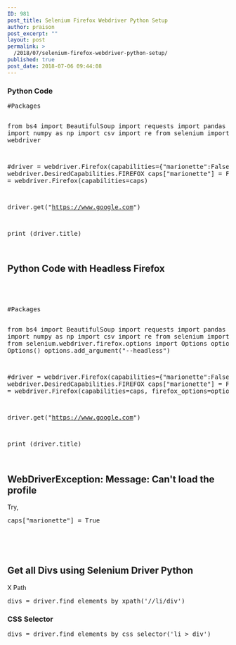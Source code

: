 ```yaml
---
ID: 981
post_title: Selenium Firefox Webdriver Python Setup
author: praison
post_excerpt: ""
layout: post
permalink: >
  /2018/07/selenium-firefox-webdriver-python-setup/
published: true
post_date: 2018-07-06 09:44:08
---
```

<h3>Python Code</h3>
<pre>#Packages

from bs4 import BeautifulSoup
import requests
import pandas as pd
import numpy as np
import csv
import re
from selenium import webdriver


#driver = webdriver.Firefox(capabilities={"marionette":False})
caps = webdriver.DesiredCapabilities.FIREFOX
caps["marionette"] = False
driver = webdriver.Firefox(capabilities=caps)


driver.get("https://www.google.com")

print (driver.title)

</pre>
<h2>Python Code with Headless Firefox</h2>
<h2> </h2>
<pre>#Packages

from bs4 import BeautifulSoup
import requests
import pandas as pd
import numpy as np
import csv
import re
from selenium import webdriver
from selenium.webdriver.firefox.options import Options
options = Options()
options.add_argument("--headless")


#driver = webdriver.Firefox(capabilities={"marionette":False})
caps = webdriver.DesiredCapabilities.FIREFOX
caps["marionette"] = False
driver = webdriver.Firefox(capabilities=caps, firefox_options=options)


driver.get("https://www.google.com")

print (driver.title)

</pre>
<h2>WebDriverException: Message: Can't load the profile</h2>
<p>Try,</p>
<pre>caps["marionette"] = True<br /><br /><br /><br /><br /></pre>
<h2>Get all Divs using Selenium Driver Python</h2>
<p>X Path</p>
<pre>divs = driver.find_elements_by_xpath('//li/div')</pre>
<h3>CSS Selector</h3>
<pre>divs = driver.find_elements_by_css_selector('li &gt; div')</pre>

<!-- wp:paragraph -->
<p></p>
<!-- /wp:paragraph -->